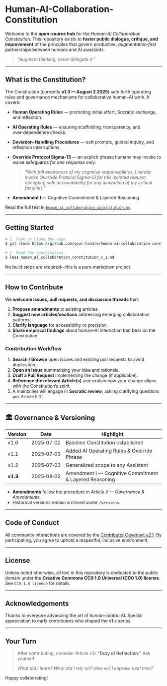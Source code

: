 # Human-AI-Collaboration-Constitution

Welcome to the **open‑source hub** for the *Human‑AI Collaboration Constitution*.  This repository exists to **foster public dialogue, critique, and improvement** of the principles that govern productive, *augmentation‑first* partnerships between humans and AI assistants.

> *“Augment thinking, never delegate it.”*

---

## What is the Constitution?

The Constitution (currently **v1.3 — August 2 2025**) sets forth operating rules and governance mechanisms for collaborative human–AI work. It covers:

- **Human Operating Rules** — promoting initial effort, Socratic exchange, and reflection.

- **AI Operating Rules** — ensuring scaffolding, transparency, and over‑dependence checks.

- **Deviation‑Handling Procedures** — soft prompts, guided inquiry, and reflection interruptions.

- **Override Protocol Sigma‑13** — an explicit phrase humans may invoke to waive safeguards *for one response only*:

  > *"With full awareness of my cognitive responsibilities, I hereby invoke Override Protocol Sigma‑13 for this isolated request, accepting sole accountability for any diminution of my critical faculties."*

- **Amendment I** — Cognitive Commitment & Layered Reasoning.

Read the full text in [`human_ai_collaboration_constitution.md`](./human_ai_collaboration_constitution.md).

---

## Getting Started

```bash
# 1. Fork or clone the repo
$ git clone https://github.com/your‑handle/human‑ai‑collaboration‑constitution.git

# 2. Read the Constitution
$ less human_ai_collaboration_constitution_v_1.md
```

No build steps are required—this is a pure‑markdown project.

---

## How to Contribute

We **welcome issues, pull requests, and discussion threads** that:

1. **Propose amendments** to existing articles.
2. **Suggest new articles/sections** addressing emerging collaboration patterns.
3. **Clarify language** for accessibility or precision.
4. **Share empirical findings** about human–AI interaction that bear on the Constitution.

### Contribution Workflow

1. **Search / Browse** open issues and existing pull requests to avoid duplication.
2. **Open an Issue** summarizing your idea and rationale.
3. **Draft a Pull Request** implementing the change (if applicable).
4. **Reference the relevant Article(s)** and explain how your change aligns with the Constitution’s spirit.
5. A maintainer will engage in **Socratic review**, asking clarifying questions per Article II‑2.

---

## 🏛️ Governance & Versioning

| Version  | Date       | Highlight                                              |
| -------- | ---------- | ------------------------------------------------------ |
| v1.0     | 2025‑07‑02 | Baseline Constitution established                      |
| v1.1     | 2025‑07‑03 | Added AI Operating Rules & Override Phrase             |
| v1.2     | 2025‑07‑03 | Generalized scope to any Assistant                     |
| **v1.3** | 2025‑08‑02 | Amendment I — Cognitive Commitment & Layered Reasoning |

- **Amendments** follow the procedure in *Article V — Governance & Amendments*.
- Historical versions remain archived under `/versions`.

---

## Code of Conduct

All community interactions are covered by the [Contributor Covenant v2.1](CODE_OF_CONDUCT.md). By participating, you agree to uphold a respectful, inclusive environment.

---

## License

Unless noted otherwise, all text in this repository is dedicated to the public domain under the **Creative Commons CC0 1.0 Universal (CC0 1.0) license**. See `CC0-1.0 license` for details.

---

## Acknowledgements

Thanks to everyone advancing the art of *human‑centric* AI. Special appreciation to early contributors who shaped the v1.x series.

---

## Your Turn

> After contributing, consider Article I‑5: **“Duty of Reflection.”**  Ask yourself:
>
> *What did I learn? What did I rely on? How will I improve next time?*

Happy collaborating!


